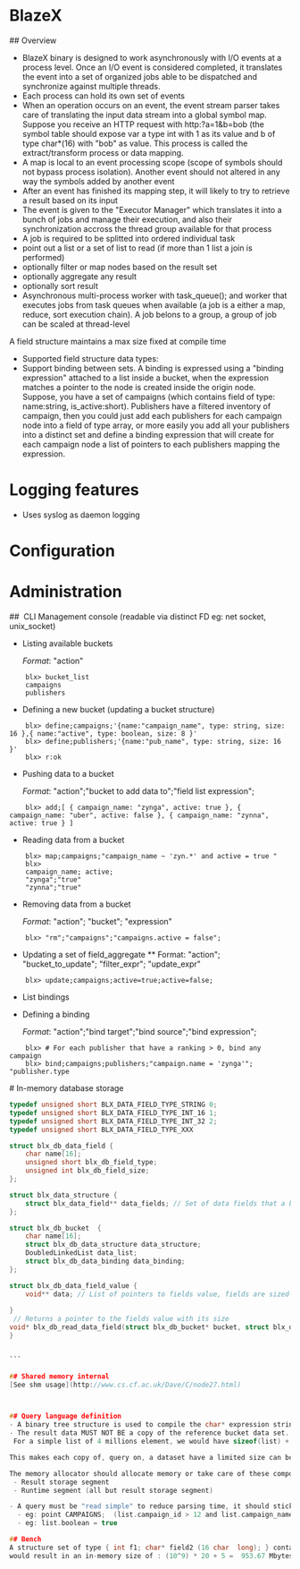 # BlazeX

## Overview

- BlazeX binary is designed to work asynchronously with  I/O events at a process level. Once an I/O event is considered completed, it translates the event into a set of organized jobs able to be dispatched and synchronize against multiple threads.
- Each process can hold its own set of events
- When an operation occurs on an event, the event stream parser takes care of translating the input data stream into a global symbol map. Suppose you receive an HTTP request with http:<host>?a=1&b=bob (the symbol table should expose var a type int with 1 as its value and b of type char*(16) with "bob" as value. This process is called the extract/transform process or data mapping.
- A map is local to an event processing scope (scope of symbols should not bypass process isolation). Another event should not altered in any way the symbols added by another event
 - After an event has finished its mapping step, it will likely to try to retrieve a result based on its input
 - The event is given to the "Executor Manager" which translates it into a bunch of jobs and manage their execution, and also their synchronization accross the thread group available for that process
 - A job is required to be splitted into ordered individual task
  - point out a list or a set of list to read (if more than 1 list a join is performed)
  - optionally filter or map nodes based on the result set
  - optionally aggregate any result
  - optionally sort result
- Asynchronous multi-process worker with task_queue(); and worker that executes jobs from task queues when available (a job is a either a map, reduce, sort execution chain). A job belons to a group, a group of job can be scaled at thread-level


A field structure maintains a max size fixed at compile time
- Supported field structure data types: 
- Support binding between sets. A binding is expressed using a "binding expression" attached to a list inside a bucket, when the expression matches a pointer to the node is created inside the origin node. Suppose, you have a set of campaigns (which contains field of type: name:string, is_active:short). Publishers have a filtered inventory of campaign, then you could just
add each publishers for each campaign node into a field of type array, or more easily you add all your publishers into a distinct set and define a binding expression that will create for each campaign node a list of pointers to each publishers mapping the expression.


# Logging features
* Uses syslog as daemon logging

# Configuration


# Administration

##  CLI Management console (readable via distinct FD eg: net socket, unix_socket) 
* Listing available buckets
	
	_Format_: "action"
	
```
	blx> bucket_list
	campaigns
	publishers
```
	
* Defining a new bucket (updating a bucket structure)
```
	blx> define;campaigns;'{name:"campaign_name", type: string, size: 16 },{ name:"active", type: boolean, size: 8 }'
 	blx> define;publishers;'{name:"pub_name", type: string, size: 16 }'
 	blx> r:ok
```
* Pushing data to a bucket

	_Format_: "action";"bucket to add data to";"field list expression";
	
```
	blx> add;[ { campaign_name: "zynga", active: true }, { campaign_name: "uber", active: false }, { campaign_name: "zynna", active: true } ]
```
* Reading data from a bucket
```
	blx> map;campaigns;"campaign_name ~ 'zyn.*' and active = true "
	blx> 
	campaign_name; active;
	"zynga";"true"
	"zynna";"true"
```
* Removing data from a bucket

	_Format_: "action"; "bucket"; "expression"
	 
```
	blx> "rm";"campaigns";"campaigns.active = false";
```
* Updating a set of field_aggregate
	** Format: "action"; "bucket_to_update";  "filter_expr"; "update_expr"
```
	blx> update;campaigns;active=true;active=false;
```

* List bindings

* Defining a binding

	_Format_: "action";"bind target";"bind source";"bind expression";

```
	blx> # For each publisher that have a ranking > 0, bind any campaign
	blx> bind;campaigns;publishers;"campaign.name = 'zynga'"; "publisher.type 
```
# In-memory database storage

```c
typedef unsigned short BLX_DATA_FIELD_TYPE_STRING 0;
typedef unsigned short BLX_DATA_FIELD_TYPE_INT_16 1;
typedef unsigned short BLX_DATA_FIELD_TYPE_INT_32 2;
typedef unsigned short BLX_DATA_FIELD_TYPE_XXX

struct blx_db_data_field {
	char name[16];
	unsigned short blx_db_field_type;
	unsigned int blx_db_field_size; 
};

struct blx_data_structure {
	struct blx_data_field** data_fields; // Set of data fields that a bucket might reference 
};

struct blx_db_bucket  {
	char name[16];
	struct blx_db_data_structure data_structure;
	DoubledLinkedList data_list;
	struct blx_db_data_binding data_binding;	
};

struct blx_db_data_field_value {
	void** data; // List of pointers to fields value, fields are sized-aligned. To read field, we must known the field size
	
}
 // Returns a pointer to the fields value with its size 
void* blx_db_read_data_field(struct blx_db_bucket* bucket, struct blx_db_data_field_value* data_field_value, struct blx_language_expr expr){
}


``̀
 
## Shared memory internal
[See shm usage](http://www.cs.cf.ac.uk/Dave/C/node27.html)



## Query language definition
- A binary tree structure is used to compile the char* expression string. Binary tree is then traversed, result is stored and dispatched to any I/O routes that expect to write back the result data.
- The result data MUST NOT BE a copy of the reference bucket data set. Make simply the result list be a set of pointers to the referenced dataset.
 For a simple list of 4 millions element, we would have sizeof(list) + 4m elements * sizeof(void*) => 3906 Kb => 3.8 Mb to copy a large result set. More generally speaking a result set would have to store more than 1 pointer (so the size would double or triple depending on how many bindings a set has)

This makes each copy of, query on, a dataset have a limited size can be be expressed

The memory allocator should allocate memory or take care of these components :
 - Result storage segment
 - Runtime segment (all but result storage segment) 

- A query must be "read simple" to reduce parsing time, it should stick to a simple inline format with a field separator
  - eg: point CAMPAIGNS;  (list.campaign_id > 12 and list.campaign_name ~ /$bob/ and list.publishers.category ~ '/cat/');;list.name asc;
  - eg: list.boolean = true 

## Bench
A structure set of type { int f1; char* field2 (16 char  long); } containings 10^9 elements 
would result in an in-memory size of : (10^9) * 20 + 5 =  953.67 Mbytes = 9,4Gb



